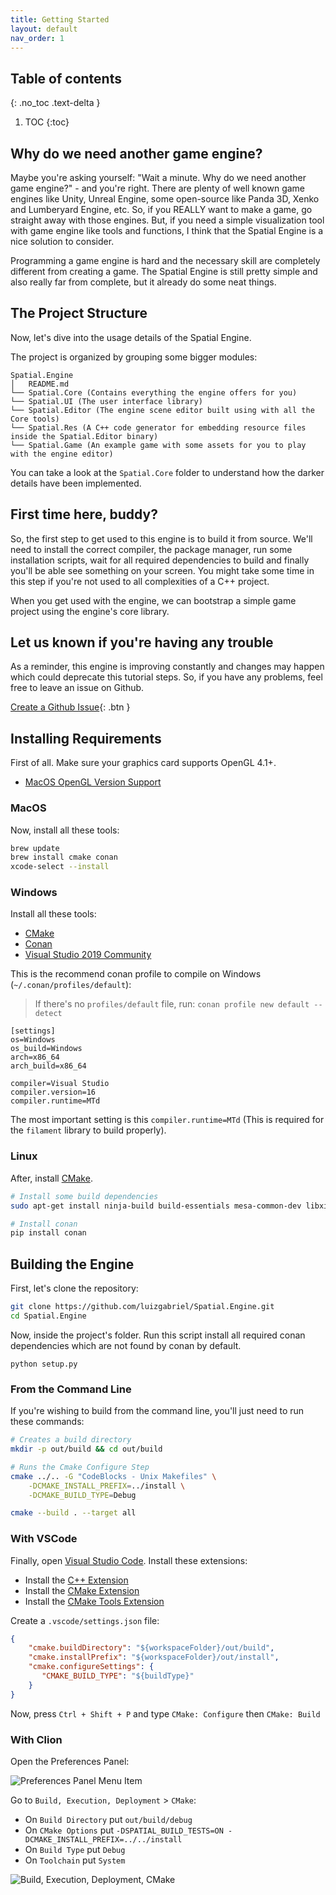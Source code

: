 ```yaml
---
title: Getting Started
layout: default
nav_order: 1
---
```


## Table of contents
{: .no_toc .text-delta }

1. TOC
{:toc}

## Why do we need another game engine?

Maybe you're asking yourself: "Wait a minute. Why do we need another game engine?" - and you're right. 
There are plenty of well known game engines like Unity, Unreal Engine, some open-source like Panda 3D, Xenko and Lumberyard Engine, etc. 
So, if you REALLY want to make a game, go straight away with those engines. 
But, if you need a simple visualization tool with game engine like tools and functions, I think that the Spatial Engine is a nice solution to consider.

Programming a game engine is hard and the necessary skill are completely different from creating a game. 
The Spatial Engine is still pretty simple and also really far from complete, but it already do some neat things.

## The Project Structure
Now, let's dive into the usage details of the Spatial Engine.

The project is organized by grouping some bigger modules:
```
Spatial.Engine
│   README.md
└── Spatial.Core (Contains everything the engine offers for you)
└── Spatial.UI (The user interface library)
└── Spatial.Editor (The engine scene editor built using with all the Core tools)
└── Spatial.Res (A C++ code generator for embedding resource files inside the Spatial.Editor binary)
└── Spatial.Game (An example game with some assets for you to play with the engine editor)
```

You can take a look at the `Spatial.Core` folder to understand how the darker details have been implemented.

## First time here, buddy?

So, the first step to get used to this engine is to build it from source. 
We'll need to install the correct compiler, the package manager, run some installation scripts, wait for all required
dependencies to build and finally you'll be able see something on your screen. 
You might take some time in this step if you're not used to all complexities of a C++ project.

When you get used with the engine, we can bootstrap a simple game project using the engine's core library.

## Let us known if you're having any trouble
As a reminder, this engine is improving constantly and changes may happen which could deprecate this tutorial steps. 
So, if you have any problems, feel free to leave an issue on Github.

[Create a Github Issue](https://github.com/luizgabriel/Spatial.Engine/issues/new){: .btn }

## Installing Requirements

First of all. Make sure your graphics card supports OpenGL 4.1+.
- [MacOS OpenGL Version Support](https://support.apple.com/HT202823)

### MacOS
Now, install all these tools:
```sh
brew update
brew install cmake conan
xcode-select --install
```

### Windows
Install all these tools:
- [CMake](https://cmake.org/download/)
- [Conan](https://conan.io/downloads.html)
- [Visual Studio 2019 Community](https://my.visualstudio.com/Downloads?q=visual%20studio%20community%202019&wt.mc_id=o~msft~vscom~older-downloads)

This is the recommend conan profile to compile on Windows (`~/.conan/profiles/default`):
> If there's no `profiles/default` file, run: `conan profile new default --detect`

```
[settings]
os=Windows
os_build=Windows
arch=x86_64
arch_build=x86_64

compiler=Visual Studio
compiler.version=16
compiler.runtime=MTd
```

The most important setting is this `compiler.runtime=MTd` (This is required for the `filament` library to build properly).

### Linux
After, install [CMake](https://cmake.org/install/).

```sh
# Install some build dependencies
sudo apt-get install ninja-build build-essentials mesa-common-dev libxi-dev libxxf86vm-dev 

# Install conan
pip install conan 
```

## Building the Engine

First, let's clone the repository:
```sh
git clone https://github.com/luizgabriel/Spatial.Engine.git
cd Spatial.Engine
```

Now, inside the project's folder. Run this script install all required conan dependencies which are not found by conan by default.
```
python setup.py
```

### From the Command Line

If you're wishing to build from the command line, you'll just need to run these commands:

```sh
# Creates a build directory
mkdir -p out/build && cd out/build

# Runs the Cmake Configure Step
cmake ../.. -G "CodeBlocks - Unix Makefiles" \
    -DCMAKE_INSTALL_PREFIX=../install \
    -DCMAKE_BUILD_TYPE=Debug

cmake --build . --target all
```

### With VSCode

Finally, open [Visual Studio Code](https://code.visualstudio.com/).
Install these extensions:
  - Install the [C++ Extension](https://marketplace.visualstudio.com/items?itemName=ms-vscode.cpptools)
  - Install the [CMake Extension](https://marketplace.visualstudio.com/items?itemName=twxs.cmake)
  - Install the [CMake Tools Extension](https://marketplace.visualstudio.com/items?itemName=ms-vscode.cmake-tools)

Create a `.vscode/settings.json` file:
```json
{
    "cmake.buildDirectory": "${workspaceFolder}/out/build",
    "cmake.installPrefix": "${workspaceFolder}/out/install",
    "cmake.configureSettings": {
       "CMAKE_BUILD_TYPE": "${buildType}"
    }
}
```

Now, press `Ctrl + Shift + P` and type `CMake: Configure` then `CMake: Build`

### With Clion

Open the Preferences Panel:

![Preferences Panel Menu Item]({{site.baseurl}}/assets/images/clion-file-menu.png)

Go to `Build, Execution, Deployment` > `CMake`:
- On `Build Directory` put `out/build/debug`
- On `CMake Options` put `-DSPATIAL_BUILD_TESTS=ON -DCMAKE_INSTALL_PREFIX=../../install`
- On `Build Type` put `Debug`
- On `Toolchain` put `System`

![Build, Execution, Deployment, CMake]({{site.baseurl}}/assets/images/clion-config.png)
